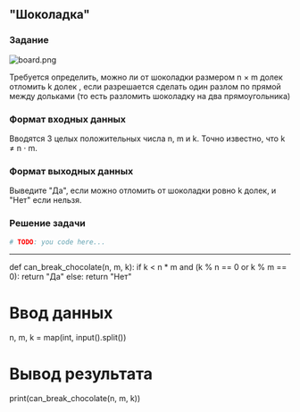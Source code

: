 ## "Шоколадка"

### Задание

![board.png](img/chocolat_lines.png)

Требуется определить, можно ли от шоколадки размером n × m долек отломить k долек , если разрешается сделать один разлом
по прямой между дольками (то есть разломить шоколадку на два прямоугольника)

### Формат входных данных

Вводятся 3 целых положительных числа n, m и k. Точно известно, что k ≠ n ⋅ m.

### Формат выходных данных

Выведите "Да", если можно отломить от шоколадки ровно k долек, и "Нет" если нельзя.

### Решение задачи

```python
# TODO: you code here...
```

---
def can_break_chocolate(n, m, k):
    if k < n * m and (k % n == 0 or k % m == 0):
        return "Да"
    else:
        return "Нет"

# Ввод данных
n, m, k = map(int, input().split())

# Вывод результата
print(can_break_chocolate(n, m, k))

